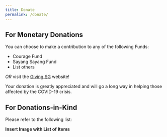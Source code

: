 ```yaml
---
title: Donate
permalink: /donate/
---
```


## For Monetary Donations 
You can choose to make a contribution to any of the following Funds:

- Courage Fund
- Sayang Sayang Fund
- List others

_OR_ visit the [Giving.SG](https://www.giving.sg/sgunited) website! 

Your donation is greatly appreciated and will go a long way in helping those affected by the COVID-19 crisis.
## For Donations-in-Kind
Please refer to the following list:

**Insert Image with List of Items**
